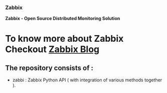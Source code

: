 ### Zabbix
**Zabbix - Open Source Distributed Monitoring Solution**

# To know more about Zabbix Checkout [Zabbix Blog](https://www.linkedin.com/pulse/journey-distributed-system-monitoring-vipul-sharma/)


##  The repository consists of :

* zabbi : Zabbix Python API ( with integration of various methods together ). 
